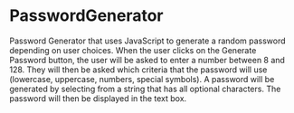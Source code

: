 # PasswordGenerator
Password Generator that uses JavaScript to generate a random password depending on user choices.
When the user clicks on the Generate Password button, the user will be asked to enter a number between 8 and 128.
They will then be asked which criteria that the password will use (lowercase, uppercase, numbers, special symbols).
A password will be generated by selecting from a string that has all optional characters.
The password will then be displayed in the text box.
